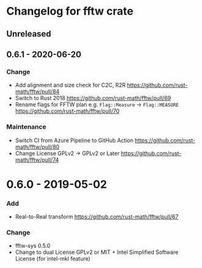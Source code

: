 Changelog for fftw crate
=========================

Unreleased
----------

0.6.1 - 2020-06-20
-------------------

### Change
- Add alignment and size check for C2C, R2R https://github.com/rust-math/fftw/pull/84
- Switch to Rust 2018 https://github.com/rust-math/fftw/pull/69
- Rename flags for FFTW plan e.g. `Flag::Measure` -> `Flag::MEASURE` https://github.com/rust-math/fftw/pull/70

### Maintenance
- Switch CI from Azure Pipeline to GitHub Action https://github.com/rust-math/fftw/pull/80
- Change License GPLv2 -> GPLv2 or Later https://github.com/rust-math/fftw/pull/74

0.6.0 - 2019-05-02
===================

### Add
- Real-to-Real transform https://github.com/rust-math/fftw/pull/67

### Change
- fftw-sys 0.5.0
- Change to dual License GPLv2 or MIT + Intel Simplified Software License (for intel-mkl feature)
